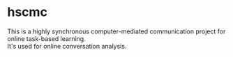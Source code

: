 # hscmc
This is a highly synchronous computer-mediated communication project for online task-based learning.
<br>It's used for online conversation analysis.
